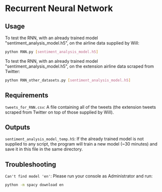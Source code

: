 # Recurrent Neural Network

## Usage

To test the RNN, with an already trained model "sentiment_analysis_model.h5", on the airline data supplied by Will:

```bash
python RNN.py [sentiment_analysis_model.h5]
```

To test the RNN, with an already trained model "sentiment_analysis_model.h5", on the extension airline data scraped from Twitter:

```bash
python RNN_other_datasets.py [sentiment_analysis_model.h5]
```

## Requirements

```tweets_for_RNN.csv```: A file containing all of the tweets (the extension tweets scraped from Twitter on top of those supplied by Will).

## Outputs

```sentiment_analysis_model_temp.h5```: If the already trained model is not supplied to any script, the program will train a new model (\~30 minutes) and save it in this file in the same directory.

## Troubleshooting

```Can't find model 'en'```: Please run your console as Administrator and run:

```bash
python -m spacy download en
```
